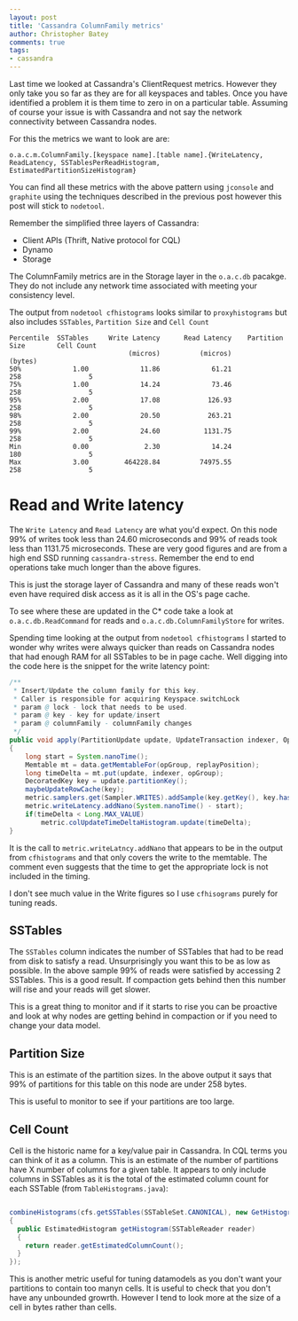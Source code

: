 ```yaml
---
layout: post
title: 'Cassandra ColumnFamily metrics'
author: Christopher Batey
comments: true
tags:
- cassandra
---
```

Last time we looked at Cassandra's ClientRequest metrics. However they only take you so far as they are for all keyspaces and tables. Once you have identified a problem 
it is them time to zero in on a particular table. Assuming of course your issue is with Cassandra and not say the network connectivity between Cassandra nodes.

For this the metrics we want to look are are:

```
o.a.c.m.ColumnFamily.[keyspace name].[table name].{WriteLatency, ReadLatency, SSTablesPerReadHistogram, EstimatedPartitionSizeHistogram}
```

You can find all these metrics with the above pattern using `jconsole` and
`graphite` using the techniques
described in the previous post however this post will stick to `nodetool`.

Remember the simplified three layers of Cassandra:

* Client APIs (Thrift, Native protocol for CQL)
* Dynamo 
* Storage

The ColumnFamily metrics are in the Storage layer in the `o.a.c.db` pacakge. They do not include any network time associated with meeting your consistency level.

The output from `nodetool cfhistograms` looks similar to `proxyhistograms` but also includes
`SSTables`, `Partition Size`  and `Cell Count`

```
Percentile  SSTables     Write Latency      Read Latency    Partition Size        Cell Count
                              (micros)          (micros)           (bytes)                  
50%             1.00             11.86             61.21               258                 5
75%             1.00             14.24             73.46               258                 5
95%             2.00             17.08            126.93               258                 5
98%             2.00             20.50            263.21               258                 5
99%             2.00             24.60           1131.75               258                 5
Min             0.00              2.30             14.24               180                 5
Max             3.00         464228.84          74975.55               258                 5
```

# Read and Write latency

The `Write Latency` and `Read Latency` are what you'd expect. On this node 99% of
writes took less than 24.60 microseconds and 99% of reads took less than
1131.75 microseconds. These are very good figures and are from a high end SSD
running `cassandra-stress`. Remember the end to end operations take much longer
than the above figures. 

This is just the storage layer of Cassandra and many of
these reads won't even have required disk access as it is all in the OS's page
cache. 

To see where these are updated in the C* code take a look at `o.a.c.db.ReadCommand` for reads and
`o.a.c.db.ColumnFamilyStore` for writes.

Spending time looking at the output from `nodetool cfhistograms` I started to
wonder why writes were always quicker than reads on Cassandra nodes that had
enough RAM for all SSTables to be in page cache. Well digging into the code here
is the snippet for the write latency point:

```java
/**
 * Insert/Update the column family for this key.
 * Caller is responsible for acquiring Keyspace.switchLock
 * param @ lock - lock that needs to be used.
 * param @ key - key for update/insert
 * param @ columnFamily - columnFamily changes
 */
public void apply(PartitionUpdate update, UpdateTransaction indexer, OpOrder.Group opGroup, ReplayPosition replayPosition)
{
    long start = System.nanoTime();
    Memtable mt = data.getMemtableFor(opGroup, replayPosition);
    long timeDelta = mt.put(update, indexer, opGroup);
    DecoratedKey key = update.partitionKey();
    maybeUpdateRowCache(key);
    metric.samplers.get(Sampler.WRITES).addSample(key.getKey(), key.hashCode(), 1);
    metric.writeLatency.addNano(System.nanoTime() - start);
    if(timeDelta < Long.MAX_VALUE)
        metric.colUpdateTimeDeltaHistogram.update(timeDelta);
}
```

It is the call to `metric.writeLatncy.addNano` that appears to be in the output
from `cfhistograms` and that only covers the write to the memtable. The comment even
suggests that the time to get the appropriate lock is not included in the
timing.

I don't see much value in the Write figures so I use `cfhisograms` purely for
tuning reads.

## SSTables

The `SSTables` column indicates the number of SSTables that had to be read from
disk to satisfy a read. Unsurprisingly you want this to be as low as possible.
In the above sample 99% of reads were satisfied by accessing 2 SSTables. This is
a good result. If compaction gets behind then this number will rise and your
reads will get slower.

This is a great thing to monitor and if it starts to rise you can be proactive
and look at why nodes are getting behind in compaction or if you need to change
your data model.

## Partition Size

This is an estimate of the partition sizes. In the above output it says that 99%
of partitions for this table on this node are under 258 bytes. 

This is useful to monitor to see if your partitions are too large.

## Cell Count

Cell is the historic name for a key/value pair in Cassandra. In CQL terms you
can think of it as a column. This is an estimate of the number of partitions
have X number of columns for a given table. It appears to
only include columns in SSTables as it is the total of the estimated column count for each
SSTable (from `TableHistograms.java`):

```java

combineHistograms(cfs.getSSTables(SSTableSet.CANONICAL), new GetHistogram()
{
  public EstimatedHistogram getHistogram(SSTableReader reader)
  {
    return reader.getEstimatedColumnCount();
  }
});
```

This is another metric useful for tuning datamodels as you don't want your
partitions to contain too manyn cells. It is useful to check that you don't have
any unbounded growrth. However I tend to look more at the size of a cell
in bytes rather than cells.

